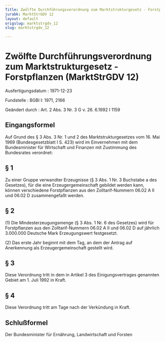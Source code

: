 ```yaml
---
Title: Zwölfte Durchführungsverordnung zum Marktstrukturgesetz - Forstpflanzen
jurabk: MarktStrGDV 12
layout: default
origslug: marktstrgdv_12
slug: marktstrgdv_12

---
```


# Zwölfte Durchführungsverordnung zum Marktstrukturgesetz - Forstpflanzen (MarktStrGDV 12)

Ausfertigungsdatum
:   1971-12-23

Fundstelle
:   BGBl I: 1971, 2166

Geändert durch
:   Art. 2 Abs. 3 Nr. 3 G v. 26. 6.1992 I 1159

## Eingangsformel

Auf Grund des § 3 Abs. 3 Nr. 1 und 2 des Marktstrukturgesetzes vom 16.
Mai 1969 (Bundesgesetzblatt I S. 423) wird im Einvernehmen mit dem
Bundesminister für Wirtschaft und Finanzen mit Zustimmung des
Bundesrates verordnet:

## § 1

Zu einer Gruppe verwandter Erzeugnisse (§ 3 Abs. 1 Nr. 3 Buchstabe a
des Gesetzes), für die eine Erzeugergemeinschaft gebildet werden kann,
können verschiedene Forstpflanzen aus den Zolltarif-Nummern 06.02 A II
und 06.02 D zusammengefaßt werden.

## § 2

(1) Die Mindesterzeugungsmenge (§ 3 Abs. 1 Nr. 6 des Gesetzes) wird
für Forstpflanzen aus den Zolltarif-Nummern 06.02 A II und 06.02 D auf
jährlich 3.000.000 Deutsche Mark Erzeugungswert festgesetzt.

(2) Das erste Jahr beginnt mit dem Tag, an dem der Antrag auf
Anerkennung als Erzeugergemeinschaft gestellt wird.

## § 3

Diese Verordnung tritt in dem in Artikel 3 des Einigungsvertrages
genannten Gebiet am 1. Juli 1992 in Kraft.

## § 4

Diese Verordnung tritt am Tage nach der Verkündung in Kraft.

## Schlußformel

Der Bundesminister für Ernährung, Landwirtschaft und Forsten

